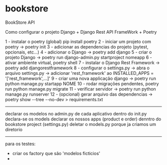 # bookstore
BookStore API

Como configurar o projeto Django + Django Rest API FrameWork + Poetry

1 - instalar o poetry (global) pip install poetry
2 - iniciar um projeto com poetry -> poetry init 
3 - adicionar as dependencias do projeto (pytest, opcionais, etc...)
4 - adicionar o Django -> poetry add django
5 - criar o projeto Django -> poetry run django-admin.py startproject nomeapp
6 - ativar ambiente virtual, poetry shell
7 - instalar o Django Rest Framework -> poetry add djangorestframework 
8 - configurar o settings.py -> abra o arquivo settings.py -> adicionar 'rest_framework' ao INSTALLED_APPS = '['rest_framework',...]'
9 - criar uma nova applicação django -> poetry run python manage.py startapp NOME
10 - rodar migrações pendentes, poetry run python manage.py migrate
11 - verificar servidor -> poetry run python manage.py runserver
12 - (opcional) gerar arquivo das dependencias -> poetry show --tree --no-dev > requirements.txt 

----- 

declarar os modelos no admin.py de cada aplicativo
dentro do init.py declara-se os models
declarar os nossos apps (product e order) denntro do bookstore project (settings.py)
deletar o models.py porque ja criamos um diretorio

-----

para os testes:

- criar os factory que são 'modelos ficticios'
- 